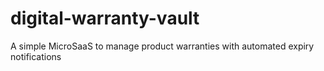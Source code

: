 # digital-warranty-vault
A simple MicroSaaS to manage product warranties with automated expiry notifications
